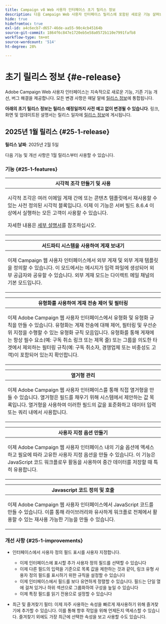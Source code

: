 ```yaml
---
title: Campaign v8 Web 사용자 인터페이스 초기 릴리스 정보
description: 다음 Campaign Web 사용자 인터페이스 릴리스에 포함된 새로운 기능 살펴보기
hide: true
hidefromtoc: true
exl-id: a4c6ecb7-d657-46de-aa55-90c4cb45164b
source-git-commit: 1864f6c847e1720eb5e58a0572b110e7991fafb8
workflow-type: tm+mt
source-wordcount: '514'
ht-degree: 28%

---
```


# 초기 릴리스 정보 {#e-release}

Adobe Campaign Web 사용자 인터페이스는 지속적으로 새로운 기능, 기존 기능 개선, 버그 해결을 제공합니다. 모든 변경 사항은 매달 말에 [릴리스 정보](release-notes.md)에 통합됩니다.

**아래의 초기 릴리스 정보는 릴리스 예정일까지 사전 예고 없이 변경될 수 있습니다**. 링크, 화면 및 업데이트된 설명서는 릴리스 일자에 [릴리스 정보](release-notes.md)에 게시됩니다.

## 2025년 1월 릴리스 {#25-1-release}

**릴리스 날짜**: 2025년 2월 5일

다음 기능 및 개선 사항은 1월 릴리스부터 사용할 수 있습니다.

### 기능 {#25-1-features}


<table>
<thead>
<tr>
<th><strong>시각적 조각 만들기 및 사용</strong><br/></th>
</tr>
</thead>
<tbody>
<tr>
<td>
<p>시각적 조각은 여러 이메일 게재 간에 또는 콘텐츠 템플릿에서 재사용할 수 있는 사전 정의된 시각적 블록입니다. 이제 이 기능은 서버 빌드 8.6.4 이상에서 실행하는 모든 고객이 사용할 수 있습니다.</p>
<p>자세한 내용은 <a href="../content/use-visual-fragments.md">세부 설명서</a>를 참조하십시오.</p>
</td>
</tr>
</tbody>
</table>

<table>
<thead>
<tr>
<th><strong>서드파티 시스템을 사용하여 게재 보내기</strong><br/></th>
</tr>
</thead>
<tbody>
<tr>
<td>
<p>이제 Campaign 웹 사용자 인터페이스에서 외부 게재 및 외부 게재 템플릿을 정의할 수 있습니다. 이 모드에서는 메시지가 입력 파일에 생성되어 외부 공급자와 공유할 수 있습니다. 외부 게재 모드는 다이렉트 메일 채널의 기본 모드입니다.</p>
</td>
</tr>
</tbody>
</table>

<table>
<thead>
<tr>
<th><strong>유형화를 사용하여 게재 전송 제어 및 필터링</strong><br/></th>
</tr>
</thead>
<tbody>
<tr>
<td>
<p>이제 Adobe Campaign 웹 사용자 인터페이스에서 유형화 및 유형화 규칙을 만들 수 있습니다. 유형화는 게재 전송에 대해 제어, 필터링 및 우선순위 지정을 수행할 수 있는 유형화 규칙 모음입니다. 유형화를 통해 게재에는 항상 필수 요소(예: 구독 취소 링크 또는 제목 줄) 또는 그룹을 의도한 타겟에서 제외하는 필터링 규칙(예: 구독 취소자, 경쟁업체 또는 비충성도 고객)이 포함되어 있는지 확인합니다.</p>
<!--p>For more information, refer to the <a href="../administration/external-account.md">detailed documentation</a>.</p-->
</td>
</tr>
</tbody>
</table>

<table>
<thead>
<tr>
<th><strong>열거형 관리</strong><br/></th>
</tr>
</thead>
<tbody>
<tr>
<td>
<p>이제 Adobe Campaign 웹 사용자 인터페이스를 통해 직접 열거형을 만들 수 있습니다. 열거형은 필드를 채우기 위해 시스템에서 제안하는 값 목록입니다. 열거형을 사용하여 이러한 필드의 값을 표준화하고 데이터 입력 또는 쿼리 내에서 사용합니다.</p>
<!--p>For more information, refer to the <a href="../administration/external-account.md">detailed documentation</a>.</p-->
</td>
</tr>
</tbody>
</table>

<table>
<thead>
<tr>
<th><strong>사용자 지정 옵션 만들기</strong><br/></th>
</tr>
</thead>
<tbody>
<tr>
<td>
<p>이제 Adobe Campaign 웹 사용자 인터페이스 내의 기술 옵션에 액세스하고 필요에 따라 고유한 사용자 지정 옵션을 만들 수 있습니다. 이 기능은 JavaScript 코드 워크플로우 활동을 사용하여 중간 데이터를 저장할 때 특히 유용합니다.</p>
<!--p>For more information, refer to the <a href="../administration/external-account.md">detailed documentation</a>.</p-->
</td>
</tr>
</tbody>
</table>


<table>
<thead>
<tr>
<th><strong>Javascript 코드 정의 및 호출</strong><br/></th>
</tr>
</thead>
<tbody>
<tr>
<td>
<p>이제 Adobe Campaign 웹 사용자 인터페이스에서 JavaScript 코드를 만들 수 있습니다. 이를 통해 라이브러리와 유사하게 워크플로 전체에서 활용할 수 있는 재사용 가능한 기능을 만들 수 있습니다.</p>
<!--p>For more information, refer to the <a href="../administration/external-account.md">detailed documentation</a>.</p-->
</td>
</tr>
</tbody>
</table>

### 개선 사항 {#25-1-improvements}

* 인터페이스에서 사용자 정의 필드 표시를 사용자 지정합니다.

   * 이제 인터페이스에 표시할 추가 사용자 정의 필드를 선택할 수 있습니다
   * 이제 다른 필드의 입력을 기준으로 목록 값을 제한하는 것과 같이, 링크 유형 사용자 정의 필드를 표시하기 위한 규칙을 설정할 수 있습니다
   * 이제 인터페이스에서 필드를 보다 유연하게 정렬할 수 있습니다. 필드는 단일 열에 걸쳐 있거나 하위 섹션으로 그룹화하여 구성을 높일 수 있습니다
   * 이제 특정 필드를 읽기 전용으로 설정할 수 있습니다

* 최근 및 즐겨찾기 필터: 이제 자주 사용하는 속성을 빠르게 재사용하기 위해 즐겨찾기에 추가할 수 있습니다. 이를 통해 향후 작업을 위해 언제든지 액세스할 수 있습니다. 즐겨찾기 외에도 가장 최근에 선택한 속성을 보고 사용할 수도 있습니다.



